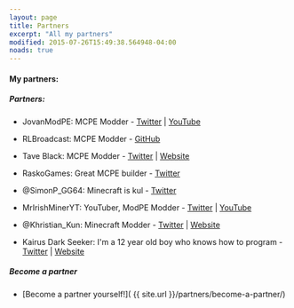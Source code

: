```yaml
---
layout: page
title: Partners
excerpt: "All my partners"
modified: 2015-07-26T15:49:38.564948-04:00
noads: true
---
```


#### My partners:

##### Partners:

* JovanModPE: MCPE Modder - [Twitter](https://twitter.com/JovanModPE/) | [YouTube](https://www.youtube.com/channel/UCPmdWkS93Szz20fLV2eGOvQ/)

* RLBroadcast: MCPE Modder - [GitHub](https://github.com/RLBroadcast/)

* Tave Black: MCPE Modder - [Twitter](https://twitter.com/Tave_Black/) | [Website](http://taveblacken.weebly.com/)

* RaskoGames: Great MCPE builder - [Twitter](https://twitter.com/RaskoGames/)

* @SimonP_GG64: Minecraft is kul - [Twitter](https://twitter.com/SimonP_GG64/)

* MrIrishMinerYT: YouTuber, ModPE Modder - [Twitter](https://twitter.com/MrIrishMinerYT/) | [YouTube](https://www.youtube.com/c/mririshminer223CLICKHERE/)

* @Khristian_Kun: Minecraft Modder - [Twitter](https://twitter.com/Khristian_Kun/) | [Website](http://smartpe.github.io/)

* Kairus Dark Seeker:	I'm a 12 year old boy who knows how to program - [Twitter](https://twitter.com/harveyhans110/) | [Website](http://kairusdarkseeker.github.io/)


##### Become a partner

* [Become a partner yourself!]( {{ site.url }}/partners/become-a-partner/)

